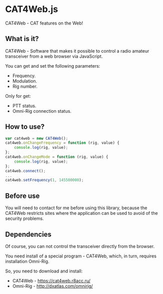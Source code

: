 CAT4Web.js
======
CAT4Web - CAT features on the Web! 

What is it?
------------------
CAT4Web - Software that makes it possible to control a radio amateur transceiver from a web browser via JavaScript.

You can get and set the following parameters:
* Frequency.
* Modulation.
* Rig number.

Only for get:
* PTT status.
* Omni-Rig connection status.

How to use?
------------------
```js
var cat4web = new CAT4Web();
cat4web.onChangeFrequency = function (rig, value) {
    console.log(rig, value); 
};
cat4web.onChangeMode = function (rig, value) {
    console.log(rig, value); 
};
cat4web.connect();
...
cat4web.setFrequency(1, 145500000);
```

Before use
------------------
You will need to contact for me before using this library, because the CAT4Web restricts sites where the application can be used to avoid of  the security problems.

Dependencies
------------------
Of course, you can not control the transceiver directly from the browser. 

You need install of a special program - CAT4Web, which, in turn, requires installation Omni-Rig.

So, you need to download and install:
* CAT4Web - https://cat4web.r8acc.ru/
* Omni-Rig - http://dxatlas.com/omnirig/
